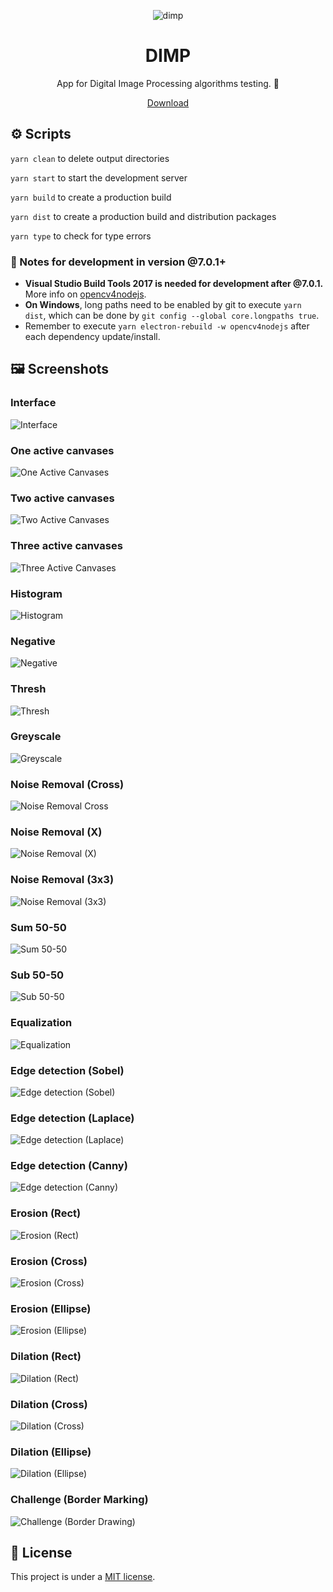 <p align="center">
  <img src="/app/media/icon.png" alt="dimp" />
</p>

<h1 align="center">DIMP</h1>

<div align="center">

App for Digital Image Processing algorithms testing. 🧪

<a href="https://github.com/Azganoth/dimp/releases">Download</a>

</div>

## ⚙️ Scripts

`yarn clean` to delete output directories

`yarn start` to start the development server

`yarn build` to create a production build

`yarn dist` to create a production build and distribution packages

`yarn type` to check for type errors

### 📝 Notes for development in version @7.0.1+

- **Visual Studio Build Tools 2017 is needed for development after @7.0.1.** More info on [opencv4nodejs](https://www.npmjs.com/package/opencv4nodejs).
- **On Windows**, long paths need to be enabled by git to execute `yarn dist`, which can be done by `git config --global core.longpaths true`.
- Remember to execute `yarn electron-rebuild -w opencv4nodejs` after each dependency update/install.

## 🖼️ Screenshots

### Interface

![Interface](/screenshots/dimp-interface.png)

### One active canvases

![One Active Canvases](/screenshots/dimp-one-active-canvases.png)

### Two active canvases

![Two Active Canvases](/screenshots/dimp-two-active-canvases.png)

### Three active canvases

![Three Active Canvases](/screenshots/dimp-three-active-canvases.png)

### Histogram

![Histogram](/screenshots/dimp-histogram.png)

### Negative

![Negative](/screenshots/dimp-negative.png)

### Thresh

![Thresh](/screenshots/dimp-thresh.png)

### Greyscale

![Greyscale](/screenshots/dimp-greyscale.png)

### Noise Removal (Cross)

![Noise Removal Cross](/screenshots/dimp-noise-removal-cross.png)

### Noise Removal (X)

![Noise Removal (X)](/screenshots/dimp-noise-removal-x.png)

### Noise Removal (3x3)

![Noise Removal (3x3)](/screenshots/dimp-noise-removal-3x3.png)

### Sum 50-50

![Sum 50-50](/screenshots/dimp-sum-50-50.png)

### Sub 50-50

![Sub 50-50](/screenshots/dimp-sub-50-50.png)

### Equalization

![Equalization](/screenshots/dimp-equalization.png)

### Edge detection (Sobel)

![Edge detection (Sobel)](/screenshots/dimp-edge-detection-sobel.png)

### Edge detection (Laplace)

![Edge detection (Laplace)](/screenshots/dimp-edge-detection-laplace.png)

### Edge detection (Canny)

![Edge detection (Canny)](/screenshots/dimp-edge-detection-canny.png)

### Erosion (Rect)

![Erosion (Rect)](/screenshots/dimp-erosion-rect.png)

### Erosion (Cross)

![Erosion (Cross)](/screenshots/dimp-erosion-cross.png)

### Erosion (Ellipse)

![Erosion (Ellipse)](/screenshots/dimp-erosion-ellipse.png)

### Dilation (Rect)

![Dilation (Rect)](/screenshots/dimp-dilation-rect.png)

### Dilation (Cross)

![Dilation (Cross)](/screenshots/dimp-dilation-cross.png)

### Dilation (Ellipse)

![Dilation (Ellipse)](/screenshots/dimp-dilation-ellipse.png)

### Challenge (Border Marking)

![Challenge (Border Drawing)](/screenshots/dimp-challenge-border-marking.png)

## 🔑 License

This project is under a [MIT license](/LICENSE).
